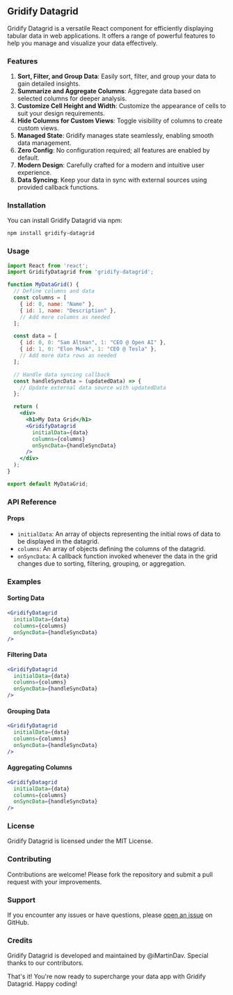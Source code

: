 ## Gridify Datagrid

Gridify Datagrid is a versatile React component for efficiently displaying tabular data in web applications. It offers a range of powerful features to help you manage and visualize your data effectively.

### Features

1. **Sort, Filter, and Group Data**: Easily sort, filter, and group your data to gain detailed insights.
2. **Summarize and Aggregate Columns**: Aggregate data based on selected columns for deeper analysis.
3. **Customize Cell Height and Width**: Customize the appearance of cells to suit your design requirements.
4. **Hide Columns for Custom Views**: Toggle visibility of columns to create custom views.
5. **Managed State**: Gridify manages state seamlessly, enabling smooth data management.
6. **Zero Config**: No configuration required; all features are enabled by default.
7. **Modern Design**: Carefully crafted for a modern and intuitive user experience.
8. **Data Syncing**: Keep your data in sync with external sources using provided callback functions.

### Installation

You can install Gridify Datagrid via npm:

```bash
npm install gridify-datagrid
```

### Usage

```jsx
import React from 'react';
import GridifyDatagrid from 'gridify-datagrid';

function MyDataGrid() {
  // Define columns and data
  const columns = [
    { id: 0, name: "Name" },
    { id: 1, name: "Description" },
    // Add more columns as needed
  ];

  const data = [
    { id: 0, 0: "Sam Altman", 1: "CEO @ Open AI" },
    { id: 1, 0: "Elon Musk", 1: "CEO @ Tesla" },
    // Add more data rows as needed
  ];

  // Handle data syncing callback
  const handleSyncData = (updatedData) => {
    // Update external data source with updatedData
  };

  return (
    <div>
      <h1>My Data Grid</h1>
      <GridifyDatagrid
        initialData={data}
        columns={columns}
        onSyncData={handleSyncData}
      />
    </div>
  );
}

export default MyDataGrid;
```

### API Reference

#### Props

- `initialData`: An array of objects representing the initial rows of data to be displayed in the datagrid.
- `columns`: An array of objects defining the columns of the datagrid.
- `onSyncData`: A callback function invoked whenever the data in the grid changes due to sorting, filtering, grouping, or aggregation.

### Examples

#### Sorting Data

```jsx
<GridifyDatagrid
  initialData={data}
  columns={columns}
  onSyncData={handleSyncData}
/>
```

#### Filtering Data

```jsx
<GridifyDatagrid
  initialData={data}
  columns={columns}
  onSyncData={handleSyncData}
/>
```

#### Grouping Data

```jsx
<GridifyDatagrid
  initialData={data}
  columns={columns}
  onSyncData={handleSyncData}
/>
```

#### Aggregating Columns

```jsx
<GridifyDatagrid
  initialData={data}
  columns={columns}
  onSyncData={handleSyncData}
/>
```

### License

Gridify Datagrid is licensed under the MIT License.

### Contributing

Contributions are welcome! Please fork the repository and submit a pull request with your improvements.

### Support

If you encounter any issues or have questions, please [open an issue](https://github.com/iMartinDav/gridify-datagrid/issues) on GitHub.

### Credits

Gridify Datagrid is developed and maintained by @iMartinDav. Special thanks to our contributors.

That's it! You're now ready to supercharge your data app with Gridify Datagrid. Happy coding!
